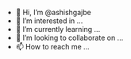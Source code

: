- 👋 Hi, I’m @ashishgajbe
- 👀 I’m interested in ...
- 🌱 I’m currently learning ...
- 💞️ I’m looking to collaborate on ...
- 📫 How to reach me ...

<!---
ashishgajbe/ashishgajbe is a ✨ special ✨ repository because its `README.md` (this file) appears on your GitHub profile.
You can click the Preview link to take a look at your changes.
--->
